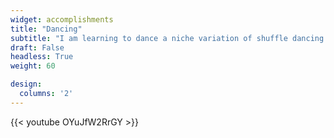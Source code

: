 ```yaml
---
widget: accomplishments
title: "Dancing"
subtitle: "I am learning to dance a niche variation of shuffle dancing called neo swing. I am also the founding President of my university's Shuffle Dance club."
draft: False
headless: True
weight: 60

design:
  columns: '2'
---
```

{{< youtube OYuJfW2RrGY >}}
